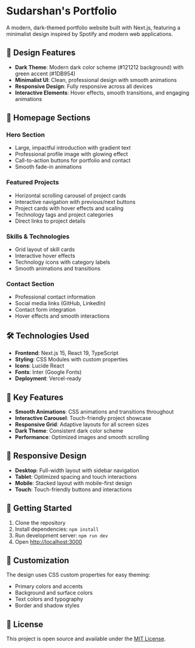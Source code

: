 # Sudarshan's Portfolio

A modern, dark-themed portfolio website built with Next.js, featuring a minimalist design inspired by Spotify and modern web applications.

## 🎨 Design Features

- **Dark Theme**: Modern dark color scheme (#121212 background) with green accent (#1DB954)
- **Minimalist UI**: Clean, professional design with smooth animations
- **Responsive Design**: Fully responsive across all devices
- **Interactive Elements**: Hover effects, smooth transitions, and engaging animations

## 🚀 Homepage Sections

### Hero Section
- Large, impactful introduction with gradient text
- Professional profile image with glowing effect
- Call-to-action buttons for portfolio and contact
- Smooth fade-in animations

### Featured Projects
- Horizontal scrolling carousel of project cards
- Interactive navigation with previous/next buttons
- Project cards with hover effects and scaling
- Technology tags and project categories
- Direct links to project details

### Skills & Technologies
- Grid layout of skill cards
- Interactive hover effects
- Technology icons with category labels
- Smooth animations and transitions

### Contact Section
- Professional contact information
- Social media links (GitHub, LinkedIn)
- Contact form integration
- Hover effects and smooth interactions

## 🛠️ Technologies Used

- **Frontend**: Next.js 15, React 19, TypeScript
- **Styling**: CSS Modules with custom properties
- **Icons**: Lucide React
- **Fonts**: Inter (Google Fonts)
- **Deployment**: Vercel-ready

## 🎯 Key Features

- **Smooth Animations**: CSS animations and transitions throughout
- **Interactive Carousel**: Touch-friendly project showcase
- **Responsive Grid**: Adaptive layouts for all screen sizes
- **Dark Theme**: Consistent dark color scheme
- **Performance**: Optimized images and smooth scrolling

## 📱 Responsive Design

- **Desktop**: Full-width layout with sidebar navigation
- **Tablet**: Optimized spacing and touch interactions
- **Mobile**: Stacked layout with mobile-first design
- **Touch**: Touch-friendly buttons and interactions

## 🚀 Getting Started

1. Clone the repository
2. Install dependencies: `npm install`
3. Run development server: `npm run dev`
4. Open [http://localhost:3000](http://localhost:3000)

## 🎨 Customization

The design uses CSS custom properties for easy theming:
- Primary colors and accents
- Background and surface colors
- Text colors and typography
- Border and shadow styles

## 📄 License

This project is open source and available under the [MIT License](LICENSE).
